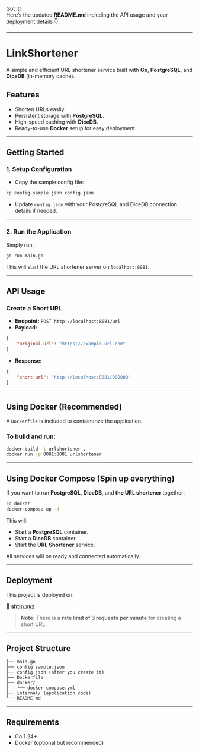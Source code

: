 Got it!  
Here’s the updated **README.md** including the API usage and your deployment details 👇:

---

# LinkShortener

A simple and efficient URL shortener service built with **Go**, **PostgreSQL**, and **DiceDB** (in-memory cache).

## Features

- Shorten URLs easily.
- Persistent storage with **PostgreSQL**.
- High-speed caching with **DiceDB**.
- Ready-to-use **Docker** setup for easy deployment.

---

## Getting Started

### 1. Setup Configuration

- Copy the sample config file:

```bash
cp config.sample.json config.json
```

- Update `config.json` with your PostgreSQL and DiceDB connection details if needed.

---

### 2. Run the Application

Simply run:

```bash
go run main.go
```

This will start the URL shortener server on `localhost:8081`.

---

## API Usage

### Create a Short URL

- **Endpoint:** `POST http://localhost:8081/url`
- **Payload:**

```json
{
    "original-url": "https://example-url.com"
}
```

- **Response:**

```json
{
    "short-url": "http://localhost:8081/000003"
}
```

---

## Using Docker (Recommended)

A `Dockerfile` is included to containerize the application.

### To build and run:

```bash
docker build -t urlshortener .
docker run -p 8081:8081 urlshortener
```

---

## Using Docker Compose (Spin up everything)

If you want to run **PostgreSQL**, **DiceDB**, and **the URL shortener** together:

```bash
cd docker
docker-compose up -d
```

This will:

- Start a **PostgreSQL** container.
- Start a **DiceDB** container.
- Start the **URL Shortener** service.

All services will be ready and connected automatically.

---

## Deployment

This project is deployed on:

🔗 **[shtln.xyz](http://shtln.xyz)**

> **Note:** There is a **rate limit of 3 requests per minute** for creating a short URL.

---

## Project Structure

```
├── main.go
├── config.sample.json
├── config.json (after you create it)
├── Dockerfile
├── docker/
│   └── docker-compose.yml
├── internal/ (application code)
└── README.md
```

---

## Requirements

- Go 1.24+
- Docker (optional but recommended)
